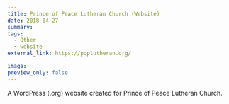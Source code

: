 ```yaml
---
title: Prince of Peace Lutheran Church (Website)
date: 2018-04-27
summary: 
tags:
  - Other
  - website
external_link: https://poplutheran.org/

image: 
preview_only: false  
---
```


A WordPress (.org) website created for Prince of Peace Lutheran Church.

<!--more-->